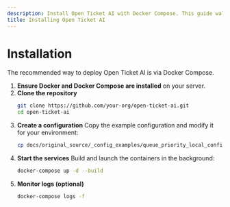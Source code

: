 ```yaml
---
description: Install Open Ticket AI with Docker Compose. This guide walks you through cloning the repository, creating a configuration file, and starting the application.
title: Installing Open Ticket AI
---
```


# Installation

The recommended way to deploy Open Ticket AI is via Docker Compose.

1. **Ensure Docker and Docker Compose are installed** on your server.
2. **Clone the repository**
   ```bash
   git clone https://github.com/your-org/open-ticket-ai.git
   cd open-ticket-ai
   ```
3. **Create a configuration**
   Copy the example configuration and modify it for your environment:
   ```bash
   cp docs/original_source/_config_examples/queue_priority_local_config.yml config.yml
   ```
4. **Start the services**
   Build and launch the containers in the background:
   ```bash
   docker-compose up -d --build
   ```
5. **Monitor logs (optional)**
   ```bash
   docker-compose logs -f
   ```
